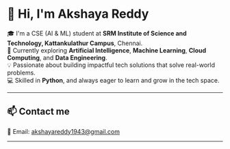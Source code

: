 # 👋 Hi, I'm Akshaya Reddy

🎓 I'm a CSE (AI & ML) student at **SRM Institute of Science and Technology, Kattankulathur Campus**, Chennai.  
🚀 Currently exploring **Artificial Intelligence**, **Machine Learning**, **Cloud Computing**, and **Data Engineering**.  
💡 Passionate about building impactful tech solutions that solve real-world problems.  
💻 Skilled in **Python**, and always eager to learn and grow in the tech space.

---

## 📫 Contact me

📧 Email: [akshayareddy1943@gmail.com](mailto:akshayareddy1943@gmail.com)

---

